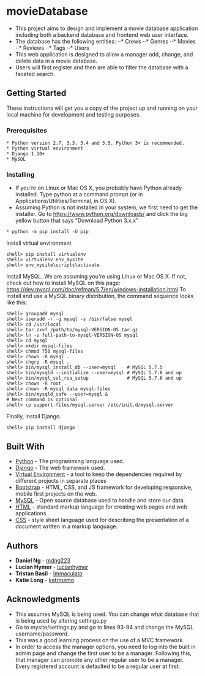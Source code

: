# movieDatabase

- This project aims to design and implement a movie database application including both a backend database and frontend web user interface.
- The database has the following entities:
⋅⋅* Crews
⋅⋅* Genres
⋅⋅* Movies
⋅⋅* Reviews
⋅⋅* Tags
⋅⋅* Users
- This web application is designed to allow a manager add, change, and delete data in a movie database.
- Users will first register and then are able to filter the database with a faceted search.


## Getting Started

These instructions will get you a copy of the project up and running on your local machine for development and testing purposes. 
### Prerequisites

```
* Python version 2.7, 3.3, 3.4 and 3.5. Python 3+ is recommended.
* Python virtual environment
* Django 1.10+
* MySQL
```

### Installing

* If you’re on Linux or Mac OS X, you probably have Python already installed. Type python at a command prompt (or in Applications/Utilities/Terminal, in OS X).
* Assuming Python is not installed in your system, we first need to get the installer. Go to https://www.python.org/downloads/ and click the big yellow button that says “Download Python 3.x.x”
```
* python -m pip install -U pip 
```
Install virtual environment
```
shell> pip install virtualenv 
shell> virtualenv env_mysite 
shell> env_mysite\scripts\activate 
```
Install MySQL. We are assuming you're using Linux or Mac OS X. If not, check out how to install MySQL on this page: https://dev.mysql.com/doc/refman/5.7/en/windows-installation.html
To install and use a MySQL binary distribution, the command sequence looks like this:
```
shell> groupadd mysql
shell> useradd -r -g mysql -s /bin/false mysql
shell> cd /usr/local
shell> tar zxvf /path/to/mysql-VERSION-OS.tar.gz
shell> ln -s full-path-to-mysql-VERSION-OS mysql
shell> cd mysql
shell> mkdir mysql-files
shell> chmod 750 mysql-files
shell> chown -R mysql .
shell> chgrp -R mysql .
shell> bin/mysql_install_db --user=mysql    # MySQL 5.7.5
shell> bin/mysqld --initialize --user=mysql # MySQL 5.7.6 and up
shell> bin/mysql_ssl_rsa_setup              # MySQL 5.7.6 and up
shell> chown -R root .
shell> chown -R mysql data mysql-files
shell> bin/mysqld_safe --user=mysql &
# Next command is optional
shell> cp support-files/mysql.server /etc/init.d/mysql.server
```
Finally, install Django.
```
shell> pip install django
```

## Built With

* [Python](https://www.python.org/) - The programming language used.
* [Django](https://www.djangoproject.com/) - The web framework used.
* [Virtual Environment](http://python-guide-pt-br.readthedocs.io/en/latest/dev/virtualenvs/) - a tool to keep the dependencies required by different projects in separate places
* [Bootstrap](http://getbootstrap.com/) -  HTML, CSS, and JS framework for developing responsive, mobile first projects on the web.
* [MySQL](https://www.mysql.com/) - Open source database used to handle and store our data.
* [HTML](https://en.wikipedia.org/wiki/HTML) - standard markup language for creating web pages and web applications.
* [CSS](https://en.wikipedia.org/wiki/Cascading_Style_Sheets) - style sheet language used for describing the presentation of a document written in a markup language.




## Authors

* **Daniel Ng** - [mdng223](https://github.com/mdng223)
* **Lucian Hymer** - [lucianhymer](https://github.com/lucianhymer)
* **Tristan Basil** - [Immaculato](https://github.com/Immaculato)
* **Katie Long** - [katrinamo](https://github.com/katrinamo)


## Acknowledgments


* This assumes MySQL is being used. You can change what database that is being used by altering settings.py
* Go to mysite/settings.py and go to lines 93-94 and change the MySQL username/password. 
* This was a good learning process on the use of a MVC framework. 
* In order to access the manager options, you need to log into the built in admin page and change the first user to be a manager. Following this, that manager can promote any other regular user to be a manager. Every registered account is defaulted to be a regular user at first. 
